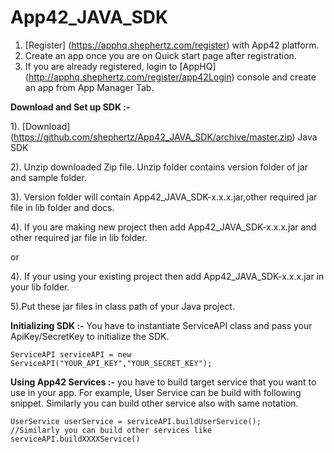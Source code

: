 App42_JAVA_SDK
==============


1. [Register] (https://apphq.shephertz.com/register) with App42 platform.
2. Create an app once you are on Quick start page after registration.
3. If you are already registered, login to [AppHQ] (http://apphq.shephertz.com/register/app42Login) console and create an app from App Manager Tab.

__Download and Set up SDK :-__

1). [Download] (https://github.com/shephertz/App42_JAVA_SDK/archive/master.zip) Java SDK

2). Unzip downloaded Zip file. Unzip folder contains version folder of jar and sample folder.

3). Version folder will contain App42_JAVA_SDK-x.x.x.jar,other required jar file in lib folder and docs.

4). If you are making new project then add App42_JAVA_SDK-x.x.x.jar and other required jar file in lib folder.

 or 
 
4). If your using your existing project then add App42_JAVA_SDK-x.x.x.jar in your lib folder.
 
5).Put these jar files in class path of your Java project.


__Initializing SDK :-__
You have to instantiate ServiceAPI class and pass your ApiKey/SecretKey to initialize the SDK.

```
ServiceAPI serviceAPI = new ServiceAPI("YOUR_API_KEY","YOUR_SECRET_KEY"); 
```

__Using App42 Services :-__
 you have to build target service that you want to use in your app. For example, User Service can be build with following snippet. Similarly you can build other service also with same notation.
 
```
UserService userService = serviceAPI.buildUserService();
//Similarly you can build other services like serviceAPI.buildXXXXService()
```

